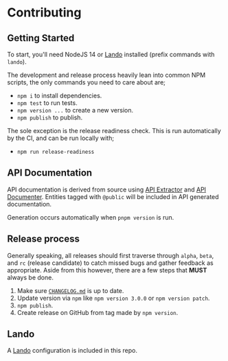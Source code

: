 # Contributing

## Getting Started

To start, you'll need NodeJS 14 or [Lando](https://lando.dev/) installed (prefix commands with `lando`).

The development and release process heavily lean into common NPM scripts, the only commands you need to care about are;

- `npm i` to install dependencies.
- `npm test` to run tests.
- `npm version ...` to create a new version.
- `npm publish` to publish.

The sole exception is the release readiness check. This is run automatically by the CI, and can be run locally with;

- `npm run release-readiness`

## API Documentation

API documentation is derived from source using [API Extractor](https://www.npmjs.com/package/@microsoft/api-extractor) and [API Documenter](https://www.npmjs.com/package/@microsoft/api-documenter). Entities tagged with `@public` will be included in API generated documentation.

Generation occurs automatically when `pnpm version` is run.

## Release process

Generally speaking, all releases should first traverse through `alpha`, `beta`, and `rc` (release candidate) to catch missed bugs and gather feedback as appropriate. Aside from this however, there are a few steps that **MUST** always be done.

1. Make sure [`CHANGELOG.md`](./CHANGELOG.md) is up to date.
2. Update version via `npm` like `npm version 3.0.0` or `npm version patch`.
3. `npm publish`.
4. Create release on GitHub from tag made by `npm version`.

## Lando

A [Lando](https://lando.dev/) configuration is included in this repo.
